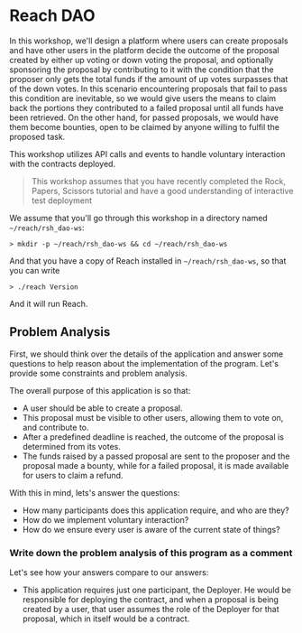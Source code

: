 # Reach DAO

In this workshop, we'll design a platform where users can create proposals and have other users in the platform decide the outcome of the proposal created by either up voting or down voting the proposal, and optionally sponsoring the proposal by contributing to it with the condition that the proposer only gets the total funds if the amount of up votes surpasses that of the down votes. In this scenario encountering proposals that fail to pass this condition are inevitable, so we would give users the means to claim back the portions they contributed to a failed proposal until all funds have been retrieved. On the other hand, for passed proposals, we would have them become bounties, open to be claimed by anyone willing to fulfil the proposed task.  

This workshop utilizes API calls and events to handle voluntary interaction with the contracts deployed.  

> This workshop assumes that you have recently completed the Rock, Papers, Scissors tutorial and have a good understanding of interactive test deployment  

We assume that you'll go through this workshop in a directory named `~/reach/rsh_dao-ws`:

```shell
> mkdir -p ~/reach/rsh_dao-ws && cd ~/reach/rsh_dao-ws
```

And that you have a copy of Reach installed in `~/reach/rsh_dao-ws`, so that you can write

```shell
> ./reach Version
```

And it will run Reach.

## Problem Analysis

First, we should think over the details of the application and answer some questions to help reason about the implementation of the program. Let's provide some constraints and problem analysis.  

The overall purpose of this application is so that:

- A user should be able to create a proposal.
- This proposal must be visible to other users, allowing them to vote on, and contribute to.
- After a predefined deadline is reached, the outcome of the proposal is determined from its votes.
- The funds raised by a passed proposal are sent to the proposer and the proposal made a bounty, while for a failed proposal, it is made available for users to claim a refund.

With this in mind, lets's answer the questions:

- How many participants does this application require, and who are they?
- How do we implement voluntary interaction?
- How do we ensure every user is aware of the current state of things?

### Write down the problem analysis of this program as a comment

Let's see how your answers compare to our answers:

- This application requires just one participant, the Deployer. He would be responsible for deploying the contract, and when a proposal is being created by a user, that user assumes the role of the Deployer for that proposal, which in itself would be a contract.
